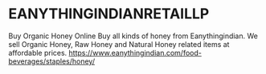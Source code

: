 # EANYTHINGINDIANRETAILLP
Buy Organic Honey Online  Buy all kinds of honey from Eanythingindian. We sell Organic Honey, Raw Honey and Natural Honey related items at affordable prices.
https://www.eanythingindian.com/food-beverages/staples/honey/
